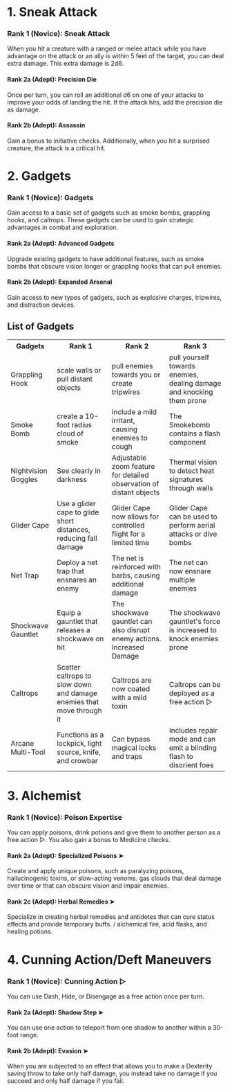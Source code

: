 # 1. Sneak Attack

### Rank 1 (Novice): Sneak Attack 
When you hit a creature with a ranged or melee attack while you have advantage on the attack or an ally is within 5 feet of the target, you can deal extra damage. This extra damage is 2d6.

#### Rank 2a (Adept): Precision Die 
Once per turn, you can roll an additional d6 on one of your attacks to improve your odds of landing the hit. If the attack hits, add the precision die as damage.

#### Rank 2b (Adept): Assassin 
Gain a bonus to initiative checks. Additionally, when you hit a surprised creature, the attack is a critical hit.

# 2. Gadgets
### Rank 1 (Novice): Gadgets 
Gain access to a basic set of gadgets such as smoke bombs, grappling hooks, and caltrops. These gadgets can be used to gain strategic advantages in combat and exploration.

#### Rank 2a (Adept): Advanced Gadgets
Upgrade existing gadgets to have additional features, such as smoke bombs that obscure vision longer or grappling hooks that can pull enemies.

#### Rank 2b (Adept): Expanded Arsenal
Gain access to new types of gadgets, such as explosive charges, tripwires, and distraction devices.

## List of Gadgets


 <table>
  <tr>
    <th>Gadgets</th>
    <th>Rank 1</th>
    <th>Rank 2</th>
    <th>Rank 3</th>
  </tr>
  <tr>
    <td>Grappling Hook</td>
    <td>scale walls or pull distant objects</td>
    <td>pull enemies towards you or create tripwires</td>
    <td>pull yourself towards enemies, dealing damage and knocking them prone </td>
  </tr>
  <tr>
    <td>Smoke Bomb</td>
    <td>create a 10-foot radius cloud of smoke</td>
    <td>include a mild irritant, causing enemies to cough</td>
    <td>The Smokebomb contains a flash component</td>
  </tr>

  <tr>
    <td>Nightvision Goggles</td>
    <td>See clearly in darkness</td>
    <td>Adjustable zoom feature for detailed observation of distant objects</td>
    <td>Thermal vision to detect heat signatures through walls</td>
  </tr>
     <tr>
    <td>Glider Cape</td>
    <td>Use a glider cape to glide short distances, reducing fall damage</td>
    <td>Glider Cape now allows for controlled flight for a limited time</td>
    <td>Glider Cape can be used to perform aerial attacks or dive bombs</td>
  </tr>
     <tr>
    <td>Net Trap</td>
    <td>Deploy a net trap that ensnares an enemy</td>
    <td>The net is reinforced with barbs, causing additional damage</td>
    <td>The net can now ensnare multiple enemies</td>
  </tr>
     <tr>
    <td>Shockwave Gauntlet</td>
    <td>Equip a gauntlet that releases a shockwave on hit</td>
    <td>The shockwave gauntlet can also disrupt enemy actions. Increased Damage</td>
    <td>The shockwave gauntlet's force is increased to knock enemies prone</td>
  </tr>
     <tr>
    <td>Caltrops</td>
    <td>Scatter caltrops to slow down and damage enemies that move through it</td>
    <td>Caltrops are now coated with a mild toxin</td>
    <td>Caltrops can be deployed as a free action ▷</td>
  </tr>
     <tr>
    <td>Arcane Multi-Tool</td>
    <td>Functions as a lockpick, light source, knife, and crowbar</td>
    <td>Can bypass magical locks and traps</td>
    <td>Includes repair mode and can emit a blinding flash to disorient foes</td>
  </tr>
</table> 

# 3. Alchemist

### Rank 1 (Novice): Poison Expertise 
You can apply poisons, drink potions and give them to another person as a free action ▷. You also gain a bonus to Medicine checks.

#### Rank 2a (Adept): Specialized Poisons ➤
Create and apply unique poisons, such as paralyzing poisons, hallucinogenic toxins, or slow-acting venoms. gas clouds that deal damage over time or that can obscure vision and impair enemies.

#### Rank 2c (Adept): Herbal Remedies ➤
Specialize in creating herbal remedies and antidotes that can cure status effects and provide temporary buffs. / alchemical fire, acid flasks, and healing potions.


# 4. Cunning Action/Deft Maneuvers

### Rank 1 (Novice): Cunning Action ▷
You can use Dash, Hide, or Disengage as a free action once per turn.

#### Rank 2a (Adept): Shadow Step ➤
You can use one action to teleport from one shadow to another within a 30-foot range.

#### Rank 2b (Adept): Evasion ➤
When you are subjected to an effect that allows you to make a Dexterity saving throw to take only half damage, you instead take no damage if you succeed and only half damage if you fail.


